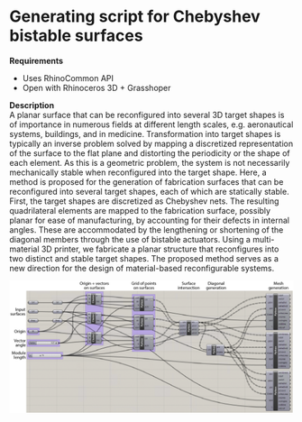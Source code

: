 # Generating script for Chebyshev bistable surfaces

<b>Requirements</b><br />
<ul>
  <li>Uses RhinoCommon API</li>
  <li>Open with Rhinoceros 3D + Grasshoper</li>
</ul>

<b>Description</b><br />
A planar surface that can be reconfigured into several 3D target shapes is of importance in numerous fields at different length scales, e.g. aeronautical systems, buildings, and in medicine. Transformation into target shapes is typically an inverse problem solved by mapping a discretized representation of the surface to the flat plane and distorting the periodicity or the shape of each element. As this is a geometric problem, the system is not necessarily mechanically stable when reconfigured into the target shape. Here, a method is proposed for the generation of fabrication surfaces that can be reconfigured into several target shapes, each of which are statically stable. First, the target shapes are discretized as Chebyshev nets. The resulting quadrilateral elements are mapped to the fabrication surface, possibly planar for ease of manufacturing, by accounting for their defects in internal angles. These are accommodated by the lengthening or shortening of the diagonal members through the use of bistable actuators. Using a multi-material 3D printer, we fabricate a planar structure that reconfigures into two distinct and stable target shapes. The proposed method serves as a new direction for the design of material-based reconfigurable systems.

![Screen capture of the Grasshopper scipt](https://raw.githubusercontent.com/timtianchen/chebyshev-bistable-surface/main/readme-grasshopper.png)
